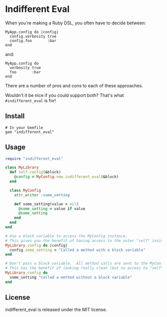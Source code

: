 Indifferent Eval
================

When you're making a Ruby DSL, you often have to decide between:

    MyApp.config do |config|
      config.verbosity true
      config.foo       :bar
    end

and:

    MyApp.config do
      verbosity true
      foo       :bar
    end

There are a number of pros and cons to each of these approaches.

Wouldn't it be nice if you could support both?  That's what `#indifferent_eval` is for!

Install
-------

    # In your Gemfile
    gem "indifferent_eval"

Usage
-----

```ruby
require "indifferent_eval"

class MyLibrary
  def self.config(&block)
    @config = MyConfig.new.indifferent_eval(&block)
  end

  class MyConfig
    attr_writer :some_setting

    def some_setting(value = nil)
      @some_setting = value if value
      @some_setting
    end
  end
end

# Use a block variable to access the MyConfig instance.
# This gives you the benefit of having access to the outer "self" inside of the block.
MyLibrary.config do |config|
  config.some_setting = "Called a method with a block variable"
end

# Don't pass a block variable.  All method calls are sent to the MyConfig instance.
# This has the benefit of looking really clean (but no access to "self" inside the block).
MyLibrary.config do
  some_setting "Called a method without a block variable"
end
```

## License

indifferent_eval is released under the MIT license.
